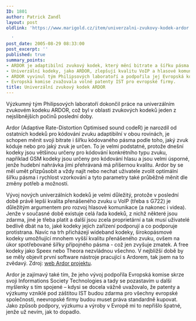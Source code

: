 ```yaml
---
ID: 1801
author: Patrick Zandl
layout: post
oldlink: 'https://www.marigold.cz/item/univerzalni-zvukovy-kodek-ardor

  '
post_date: 2005-08-29 08:33:00
post_excerpt: ''
published: true
summary_points:
- ARDOR je adaptibilní zvukový kodek, který mění bitrate a šířku pásma dle zvuku.
- Univerzální kodeky, jako ARDOR, zlepšují kvalitu VoIP a hlasové komunikace.
- ARDOR vyvinul tým Philipsových laboratoří a podpořila jej Evropská komise.
- Evropská komise zvažovala volné patenty IST pro evropské firmy.
title: Univerzální zvukový kodek ARDOR
---
```


<p>Výzkumný tým Philipsových laboratoří dokončil práce na univerzálním zvukovém kodeku ARDOR, což byl v oblasti zvukových kodeků jeden z nejslibnějších počinů poslední doby. </p>

<p>Ardor (Adaptive Rate-Distortion Optimised sound codeR) je narozdíl od ostatních kodeků pro kódování zvuku adaptibilní v obou rovinách, je schopen měnit svoji bitrate i šířku kódovaného pásma podle toho, jaký zvuk kóduje nebo pro jaký zvuk je určen. To je velmi podstatné, protože dnešní kodeky jsou většinou určeny pro kódování konkrétního typu zvuku, například GSM kodeky jsou určeny pro kódování hlasu a jsou velmi úsporné, jenže hudební nahrávka jimi přehrávaná má příšernou kvalitu. Ardor by se měl umět přizpůsobit a vždy najít nebo nechat uživatele zvolit optimální šířku pásma i rychlost vzorkování a tyto parametry také průběžně měnit dle změny potřeb a možností. </p>

<p>Vývoj nových univerzálních kodeků je velmi důležitý, protože v poslední době právě lepší kvalita přenášeného zvuku u VoIP (třeba s G722) je důležitým argumentem pro rozvoj hlasové komunikace (a nakonec i videa). Jenže v současné době existuje celá řada kodeků, z nichž některé jsou zdarma, jiné je třeba platit a další jsou zcela proprietární a tak musí uživatelé bedlivě dbát na to, jaké kodeky jejich zařízení podporují a co podporuje protistrana. Navíc na trh přicházejí wideband kodeky, širokopásmové kodeky umožňující mnohem vyšší kvalitu přenášeného zvuku, ovšem na úkor spotřebované šířky přípojného pásma - což jen zvyšuje zmatek. A free kodeky jako Speex nebo Theora nezvládnou všechno. V nejbližší době by se měly objevit první software nástroje pracující s Ardorem, tak jsem na to zvědavý. Zdroj: <a href="http://www.hitech-projects.com/euprojects/ardor/">web Ardor projektu</a>.</p>

<p>Ardor je zajímavý také tím, že jeho vývoj podpořila  Evropská komise skrze svoji Informations Society Technologies a tady se pozastavím u další myšlenky s tím spojené – kdysi se docela vážně uvažovalo, že patenty a výzkumy vzniklé pod záštitou IST budou zdarma pro všechny evropské společnosti, neevropské firmy budou muset práva standardně kupovat. Jako způsob podpory, výzkumu a výroby v Evropě mi to nepřišlo špatné, jenže už nevím, jak to dopadlo.
</p>